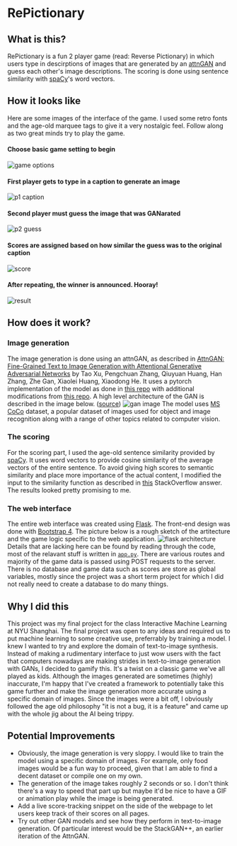 # RePictionary
## What is this?
RePictionary is a fun 2 player game (read: Reverse Pictionary) in which users type in descirptions of images that are generated by an [attnGAN](https://github.com/taoxugit/AttnGAN) and guess each other's image descriptions. The scoring is done using sentence similarity with [spaCy](https://spacy.io)'s word vectors. 
## How it looks like
Here are some images of the interface of the game. I used some retro fonts and the age-old marquee tags to give it a very nostalgic feel. Follow along as two great minds try to play the game. 


#### Choose basic game setting to begin
![game options](./examples/1.png)


#### First player gets to type in a caption to generate an image
![p1 caption](./examples/2.png)


#### Second player must guess the image that was GANarated
![p2 guess](./examples/3.png)


#### Scores are assigned based on how similar the guess was to the original caption
![score](./examples/4.png)


#### After repeating, the winner is announced. Hooray!
![result](./examples/5.png)

## How does it work?
### Image generation
The image generation is done using an attnGAN, as described in [AttnGAN: Fine-Grained Text to Image Generation with Attentional Generative Adversarial Networks](http://openaccess.thecvf.com/content_cvpr_2018/papers/Xu_AttnGAN_Fine-Grained_Text_CVPR_2018_paper.pdf) by Tao Xu, Pengchuan Zhang, Qiuyuan Huang, Han Zhang, Zhe Gan, Xiaolei Huang, Xiaodong He. It uses a pytorch implementation of the model as done in [this repo](https://github.com/taoxugit/AttnGAN) with additional modifications from [this repo](https://github.com/sleebapaul/attnGAN). A high level architecture of the GAN is described in the image below. ([source](https://github.com/taoxugit/AttnGAN))
![gan image](./examples/gan.png)
The model uses [MS CoCo](http://cocodataset.org/) dataset, a popular dataset of images used for object and image recognition along with a range of other topics related to computer vision.

### The scoring
For the scoring part, I used the age-old sentence similarity provided by [spaCy](https://spacy.io). It uses word vectors to provide cosine similarity of the average vectors of the entire sentence. To avoid giving high scores to semantic similarity and place more importance of the actual content, I modified the input to the similarity function as described in [this]() StackOverflow answer. The results looked pretty promising to me.

### The web interface
The entire web interface was created using [Flask](http://flask.pocoo.org/). The front-end design was done with [Bootstrap 4](https://getbootstrap.com/docs/4.0/getting-started/introduction/). The picture below is a rough sketch of the artitecture and the game logic specific to the web application. 
![flask architecture](./examples/flask.png)
Details that are lacking here can be found by reading through the code, most of the relavant stuff is written in [`app.py`](./app.py). There are various routes and majority of the game data is passed using POST requests to the server. There is no database and game data such as scores are store as global variables, mostly since the project was a short term project for which I did not really need to create a database to do many things.  

## Why I did this
This project was my final project for the class Interactive Machine Learning at NYU Shanghai. The final project was open to any ideas and required us to put machine learning to some creative use, preferrably by training a model. I knew I wanted to try and explore the domain of text-to-image synthesis. Instead of making a rudimentary interface to just wow users with the fact that computers nowadays are making strides in text-to-image generation with GANs, I decided to gamify this. It's a twist on a classic game we've all played as kids. Although the images generated are sometimes (highly) inaccurate, I'm happy that I've created a framework to potentially take this game further and make the image generation more accurate using a specific domain of images. Since the images were a bit off, I obviously followed the age old philosophy "it is not a bug, it is a feature" and came up with the whole jig about the AI being trippy. 

## Potential Improvements
- Obviously, the image generation is very sloppy. I would like to train the model using a specific domain of images. For example, only food images would be a fun way to proceed, given that I am able to find a decent dataset or compile one on my own. 
- The generation of the image takes roughly 2 seconds or so. I don't think there's a way to speed that part up but maybe it'd be nice to have a GIF or animation play while the image is being generated. 
- Add a live score-tracking snippet on the side of the webpage to let users keep track of their scores on all pages. 
- Try out other GAN models and see how they perform in text-to-image generation. Of particular interest would be the StackGAN++, an earlier iteration of the AttnGAN. 
